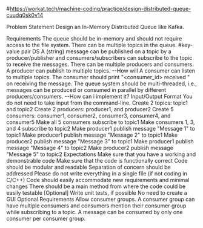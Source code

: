#https://workat.tech/machine-coding/practice/design-distributed-queue-cuudq0sk0v14

Problem Statement
Design an In-Memory Distributed Queue like Kafka.

Requirements
The queue should be in-memory and should not require access to the file system. 
There can be multiple topics in the queue. #key-value pair DS
A (string) message can be published on a topic by a producer/publisher and consumers/subscribers can subscribe to the topic to receive the messages.
There can be multiple producers and consumers.
A producer can publish to multiple topics.
    --How will
A consumer can listen to multiple topics.
The consumer should print "<consumer_id> received <message>" on receiving the message.
The queue system should be multi-threaded, i.e., messages can be produced or consumed in parallel by different producers/consumers.
    --How can i implement it?
Input/Output Format
You do not need to take input from the command-line.
Create 2 topics: topic1 and topic2
Create 2 producers: producer1, and producer2
Create 5 consumers: consumer1, consumer2, consumer3, consumer4, and consumer5
Make all 5 consumers subscribe to topic1
Make consumers 1, 3, and 4 subscribe to topic2
Make producer1 publish message "Message 1" to topic1
Make producer1 publish message "Message 2" to topic1
Make producer2 publish message "Message 3" to topic1
Make producer1 publish message "Message 4" to topic2
Make producer2 publish message "Message 5" to topic2
Expectations
Make sure that you have a working and demonstrable code
Make sure that the code is functionally correct
Code should be modular and readable
Separation of concern should be addressed
Please do not write everything in a single file (if not coding in C/C++)
Code should easily accommodate new requirements and minimal changes
There should be a main method from where the code could be easily testable
[Optional] Write unit tests, if possible
No need to create a GUI
Optional Requirements
Allow consumer groups. A consumer group can have multiple consumers and consumers mention their consumer group while subscribing to a topic. A message can be consumed by only one consumer per consumer group.